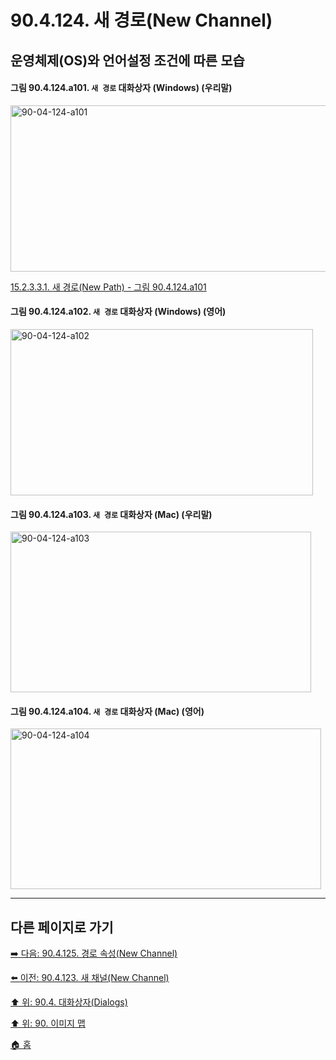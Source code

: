 # 90.4.124. 새 경로(New Channel)
## 운영체제(OS)와 언어설정 조건에 따른 모습

<a id="90-04-124-a101"></a>

#### 그림 90.4.124.a101. `새 경로` 대화상자 (Windows) (우리말)
<img width="506" height="266" alt="90-04-124-a101" src="https://github.com/wonder13662/gimp/assets/15767104/8c2c968b-de3c-4477-9703-75460e0f9fb8" />

[15.2.3.3.1. 새 경로(New Path) - 그림 90.4.124.a101](./15-02-03-03-01-new_path.md#90-04-124-a101)

<a id="90-04-124-a102"></a>

#### 그림 90.4.124.a102. `새 경로` 대화상자 (Windows) (영어)
<img width="484" height="266" alt="90-04-124-a102" src="https://github.com/wonder13662/gimp/assets/15767104/2c31b33b-cfcf-4d1f-9460-7ad9e75ae1f4" />

<a id="90-04-124-a103"></a>

#### 그림 90.4.124.a103. `새 경로` 대화상자 (Mac) (우리말)
<img width="481" height="257" alt="90-04-124-a103" src="https://github.com/wonder13662/gimp/assets/15767104/58f08e87-db30-427b-853d-ecc9ccc7e6cf" />

<a id="90-04-124-a104"></a>

#### 그림 90.4.124.a104. `새 경로` 대화상자 (Mac) (영어)
<img width="497" height="257" alt="90-04-124-a104" src="https://github.com/wonder13662/gimp/assets/15767104/35e551af-d381-4d76-a018-557cdb990d7b" />

***

## 다른 페이지로 가기

[➡️ 다음: 90.4.125. 경로 속성(New Channel)](./90-04-125-path_attributes.md)

[⬅️ 이전: 90.4.123. 새 채널(New Channel)](./90-04-123-new_channel.md)

[⬆️ 위: 90.4. 대화상자(Dialogs)](./90-04-00-dialogs.md)

[⬆️ 위: 90. 이미지 맵](./90-00-image-map.md)

[🏠 홈](./00-home.md)